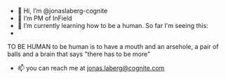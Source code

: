 - 👋 Hi, I’m @jonaslaberg-cognite
- 👀 I’m PM of InField
- 🌱 I’m currently learning how to be a human. So far I'm seeing this:
- 
TO BE HUMAN
to be human 
is to have a mouth and an arsehole,
a pair of balls and a brain that says
"there has to be more"


- 📫 you can reach me at jonas.laberg@cognite.com



<!---
jonaslaberg-cognite/jonaslaberg-cognite is a ✨ special ✨ repository because its `README.md` (this file) appears on your GitHub profile.
You can click the Preview link to take a look at your changes.
--->
